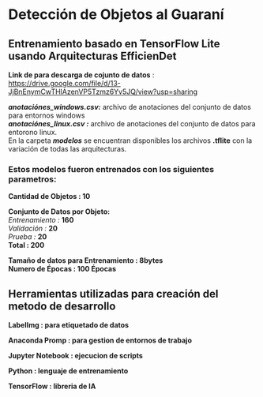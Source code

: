 # Detección de Objetos al Guaraní 
## Entrenamiento basado en TensorFlow Lite usando Arquitecturas EfficienDet

**Link de para descarga de cojunto de datos** : https://drive.google.com/file/d/13-JjBnEnymCwTHlAzenVP5Tzmz6Yv5JQ/view?usp=sharing     

***anotaciónes_windows.csv:*** archivo de anotaciones del conjunto de datos  para entornos windows    
***anotaciónes_linux.csv :*** archivo de anotaciones del conjunto de datos para entorono linux.     
En la carpeta ***modelos*** se encuentran disponibles  los archivos **.tflite** con la variación de todas las  arquitecturas.   
### Estos modelos fueron entrenados con los  siguientes parametros:

**Cantidad de Objetos : 10**

**Conjunto de Datos por Objeto:**  
*Entrenamiento :*  **160**                                      
*Validación    :*   **20**    
*Prueba        :*   **20**   
**Total         :  200** 
                              
**Tamaño de datos para Entrenamiento : 8bytes**   
**Numero de Épocas : 100 Épocas**
                              
## Herramientas utilizadas  para creación del metodo de desarrollo
**LabelImg : para etiquetado de datos**

**Anaconda Promp : para gestion de entornos de trabajo**

**Jupyter Notebook : ejecucion de scripts**

**Python : lenguaje de entrenamiento**

**TensorFlow : libreria de IA**
